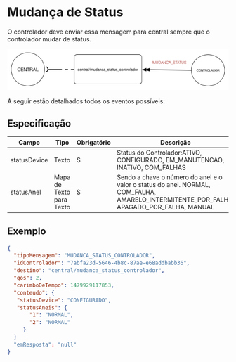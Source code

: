 # Mudança de Status
O controlador deve enviar essa mensagem para central sempre que o controlador mudar de status.

![CONFIGURACAO_CONTROLADOR_CENTRAL](../../img/mudanca_status.png)


A seguir estão detalhados todos os eventos possíveis:

## Especificação 
| Campo| Tipo | Obrigatório| Descrição |
| ------|-----------|----------- | ----------------------- |
| statusDevice      | Texto      |S| Status do Controlador:ATIVO, CONFIGURADO, EM_MANUTENCAO, INATIVO, COM_FALHAS|
| statusAnel        | Mapa de Texto para Texto |S| Sendo a chave o número do anel e o valor o status do anel. NORMAL, COM_FALHA, AMARELO_INTERMITENTE_POR_FALHA, APAGADO_POR_FALHA, MANUAL |


## Exemplo


```JSON
{
  "tipoMensagem": "MUDANCA_STATUS_CONTROLADOR",
  "idControlador": "7abfa23d-5646-4b8c-87ae-e68addbabb36",
  "destino": "central/mudanca_status_controlador",
  "qos": 2,
  "carimboDeTempo": 1479929117853,
  "conteudo": {
   "statusDevice": "CONFIGURADO",
   "statusAneis": {
       "1": "NORMAL",
       "2": "NORMAL"
     }
  }
  "emResposta": "null"
}
```






